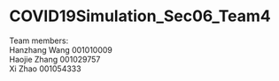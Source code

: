 # COVID19Simulation_Sec06_Team4
Team members:  
Hanzhang Wang 001010009  
Haojie Zhang 001029757  
Xi Zhao 001054333  
